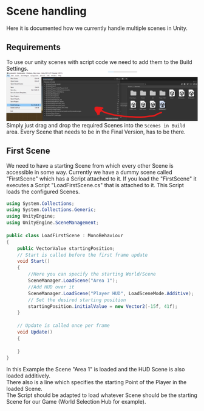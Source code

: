 # Scene handling

Here it is documented how we currently handle multiple scenes in Unity.

## Requirements

To use our unity scenes with script code we need to add them to the Build Settings.  
![build settings](build-settings-scenes.png)  
Simply just drag and drop the required Scenes into the `Scenes in Build` area.
Every Scene that needs to be in the Final Version, has to be there.

## First Scene

We need to have a starting Scene from which every other Scene is accessible in some way. Currently we have a dummy scene called "FirstScene" which has a Script attached to it. If you load the "FirstScene" it executes a Script "LoadFirstScene.cs" that is attached to it. This Script loads the configured Scenes.

```c#
using System.Collections;
using System.Collections.Generic;
using UnityEngine;
using UnityEngine.SceneManagement;

public class LoadFirstScene : MonoBehaviour
{
    public VectorValue startingPosition;
    // Start is called before the first frame update
    void Start()
    {
        //Here you can specify the starting World/Scene
        SceneManager.LoadScene("Area 1");
        //Add HUD over it
        SceneManager.LoadScene("Player HUD", LoadSceneMode.Additive);
        // Set the desired starting position
        startingPosition.initialValue = new Vector2(-15f, 41f);
    }

    // Update is called once per frame
    void Update()
    {
        
    }
}


```

In this Example the Scene "Area 1" is loaded and the HUD Scene is also loaded additively.  
There also is a line which specifies the starting Point of the Player in the loaded Scene.  
The Script should be adapted to load whatever Scene should be the starting Scene for our Game (World Selection Hub for example).
